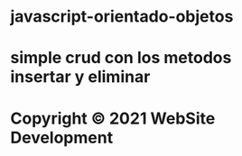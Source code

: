 ﻿# javascript-orientado-objetos
# simple crud con los metodos insertar y eliminar
# Copyright © 2021 WebSite Development
